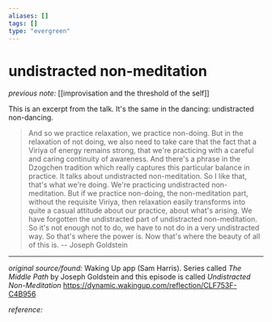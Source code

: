 ```yaml
---
aliases: []
tags: []
type: "evergreen"
---
```


# undistracted non-meditation

_previous note:_ [[improvisation and the threshold of the self]]

This is an excerpt from the talk. It's the same in the dancing: undistracted non-dancing. 

 > And so we practice relaxation, we practice non-doing. But in the relaxation of not doing, we also need to take care that the fact that a Viriya of energy remains strong, that we're practicing with a careful and caring continuity of awareness. And there's a phrase in the Dzogchen tradition which really captures this particular balance in practice. It talks about undistracted non-meditation. So I like that, that's what we're doing. We're practicing undistracted non-meditation. But if we practice non-doing, the non-meditation part, without the requisite Viriya, then relaxation easily transforms into quite a casual attitude about our practice, about what's arising. We have forgotten the undistracted part of undistracted non-meditation. So it's not enough not to do, we have to not do in a very undistracted way. So that's where the power is. Now that's where the beauty of all of this is. -- Joseph Goldstein

---

_original source/found:_ Waking Up app (Sam Harris). Series called _The Middle Path_ by Joseph Goldstein and this episode is called _Undistracted Non-Meditation_ https://dynamic.wakingup.com/reflection/CLF753F-C4B956

_reference:_ 



